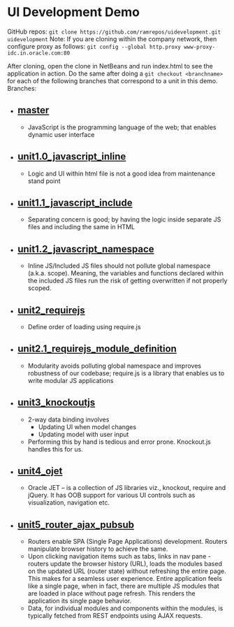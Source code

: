 #   UI Development Demo

GitHub repos: `git clone https://github.com/ramrepos/uidevelopment.git uidevelopment`
Note: If you are cloning within the company network, then configure proxy as follows:
`git config --global http.proxy www-proxy-idc.in.oracle.com:80`

After cloning, open the clone in NetBeans and run index.html to see the application in action.  Do the same after doing a `git checkout <branchname>` for each of the following branches that correspond to a unit in this demo.
Branches:
+   ## [master](https://github.com/ramrepos/uidevelopment/tree/master)
	+   JavaScript is the programming language of the web; that enables dynamic user interface 
+   ## [unit1.0_javascript_inline](https://github.com/ramrepos/uidevelopment/tree/unit1.0_javascript_inline)
    +   Logic and UI within html file is not a good idea from maintenance stand point
+   ## [unit1.1_javascript_include](https://github.com/ramrepos/uidevelopment/tree/unit1.1_javascript_include)
	+   Separating concern is good; by having the logic inside separate JS files and including the same in HTML
+   ## [unit1.2_javascript_namespace](https://github.com/ramrepos/uidevelopment/tree/unit1.2_javascript_namespace)
	+   Inline JS/Included JS files should not pollute global namespace (a.k.a. scope).  Meaning, the variables and functions declared within the included JS files run the risk of getting overwritten if not properly scoped.
+   ## [unit2_requirejs](https://github.com/ramrepos/uidevelopment/tree/unit2_requirejs)
	+   Define order of loading using require.js 
+   ## [unit2.1_requirejs_module_definition](https://github.com/ramrepos/uidevelopment/tree/unit2.1_requirejs_module_definition)
	+   Modularity avoids polluting global namespace and improves robustness of our codebase; require.js is a library that enables us to write modular JS applications
+   ## [unit3_knockoutjs](https://github.com/ramrepos/uidevelopment/tree/unit3_knockoutjs)
	+   2-way data binding involves 
		+   Updating UI when model changes
		+   Updating model with user input
	+   Performing this by hand is tedious and error prone.  Knockout.js handles this for us.
+   ## [unit4_ojet](https://github.com/ramrepos/uidevelopment/tree/unit4_ojet)
	+   Oracle JET – is a collection of JS libraries viz., knockout, require and jQuery.  It has OOB support for various UI controls such as visualization, navigation etc.
+   ## [unit5_router_ajax_pubsub](https://github.com/ramrepos/uidevelopment/tree/unit5_router_ajax_pubsub)
	+   Routers enable SPA (Single Page Applications) development. Routers manipulate browser history to achieve the same.
	+   Upon clicking navigation items such as tabs, links in nav pane - routers update the browser history (URL), loads the modules based on the updated URL (router state) without refreshing the entire page.   This makes for a seamless user experience. Entire application feels like a single page, when in fact, there are multiple JS modules that are loaded in place without page refresh.  This renders the application its single page behavior.
	+   Data, for individual modules and components within the modules, is typically fetched from REST endpoints using AJAX requests.
